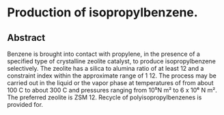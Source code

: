 # Production of isopropylbenzene.

## Abstract
Benzene is brought into contact with propylene, in the presence of a specified type of crystalline zeolite catalyst, to produce isopropylbenzene selectively. The zeolite has a silica to alumina ratio of at least 12 and a constraint index within the approximate range of 1 12. The process may be carried out in the liquid or the vapor phase at temperatures of from about 100 C to about 300 C and pressures ranging from 10⁵N m² to 6 x 10⁶ N m². The preferred zeolite is ZSM 12. Recycle of polyisopropylbenzenes is provided for.
